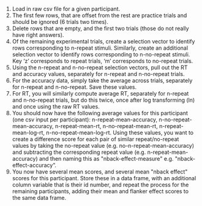 1.	Load in raw csv file for a given participant.
2.	The first few rows, that are offset from the rest are practice trials and should be ignored (6 trials two times).
3.	Delete rows that are empty, and the first two trials (those do not really have right answers).
4.	Of the remaining experimental trials, create a selection vector to identify rows corresponding to n-repeat stimuli. Similarly, create an additional selection vector to identify rows corresponding to n-no-repeat stimuli. Key ‘z’ corresponds to repeat trials, ‘m’ corresponds to no-repeat trials.
5.	Using the n-repeat and n-no-repeat selection vectors, pull out the RT and accuracy values, separately for n-repeat and n-no-repeat trials.
6.	For the accuracy data, simply take the average across trials, separately for n-repeat and n-no-repeat. Save these values.
7.	For RT, you will similarly compute average RT, separately for n-repeat and n-no-repeat trials, but do this twice, once after log transforming (ln) and once using the raw RT values.
8.	You should now have the following average values for this participant (one csv input per participant): n-repeat-mean-accuracy, n-no-repeat-mean-accuracy, n-repeat-mean-rt, n-no-repeat-mean-rt, n-repeat-mean-log-rt, n-no-repeat-mean-log-rt. Using these values, you want to create a difference score for each pair of similar repeat/no-repeat values by taking the no-repeat value (e.g. no-n-repeat-mean-accuracy) and subtracting the corresponding repeat value (e.g. n-repeat-mean-accuracy) and then naming this as "nback-effect-measure" e.g. "nback-effect-accuracy”.
9.	You now have several mean scores, and several mean "nback effect" scores for this participant. Store these in a data frame, with an additional column variable that is their id number, and repeat the process for the remaining participants, adding their mean and flanker effect scores to the same data frame.